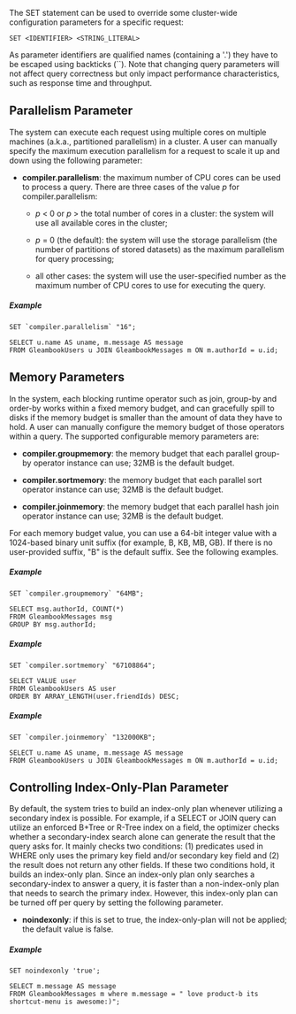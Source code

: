 <!--
 ! Licensed to the Apache Software Foundation (ASF) under one
 ! or more contributor license agreements.  See the NOTICE file
 ! distributed with this work for additional information
 ! regarding copyright ownership.  The ASF licenses this file
 ! to you under the Apache License, Version 2.0 (the
 ! "License"); you may not use this file except in compliance
 ! with the License.  You may obtain a copy of the License at
 !
 !   http://www.apache.org/licenses/LICENSE-2.0
 !
 ! Unless required by applicable law or agreed to in writing,
 ! software distributed under the License is distributed on an
 ! "AS IS" BASIS, WITHOUT WARRANTIES OR CONDITIONS OF ANY
 ! KIND, either express or implied.  See the License for the
 ! specific language governing permissions and limitations
 ! under the License.
 !-->

The SET statement can be used to override some cluster-wide configuration parameters for a specific request:

    SET <IDENTIFIER> <STRING_LITERAL>

As parameter identifiers are qualified names (containing a '.') they have to be escaped using backticks (\`\`).
Note that changing query parameters will not affect query correctness but only impact performance
characteristics, such as response time and throughput.

## <a id="Parallelism_parameter">Parallelism Parameter</a>
The system can execute each request using multiple cores on multiple machines (a.k.a., partitioned parallelism)
in a cluster. A user can manually specify the maximum execution parallelism for a request to scale it up and down
using the following parameter:

*  **compiler.parallelism**: the maximum number of CPU cores can be used to process a query.
There are three cases of the value *p* for compiler.parallelism:

     - *p* \< 0 or *p* \> the total number of cores in a cluster:  the system will use all available cores in the
       cluster;

     - *p* = 0 (the default):  the system will use the storage parallelism (the number of partitions of stored datasets)
       as the maximum parallelism for query processing;

     - all other cases:  the system will use the user-specified number as the maximum number of CPU cores to use for
       executing the query.

##### Example

    SET `compiler.parallelism` "16";

    SELECT u.name AS uname, m.message AS message
    FROM GleambookUsers u JOIN GleambookMessages m ON m.authorId = u.id;

## <a id="Memory_parameters">Memory Parameters</a>
In the system, each blocking runtime operator such as join, group-by and order-by
works within a fixed memory budget, and can gracefully spill to disks if
the memory budget is smaller than the amount of data they have to hold.
A user can manually configure the memory budget of those operators within a query.
The supported configurable memory parameters are:

*  **compiler.groupmemory**: the memory budget that each parallel group-by operator instance can use;
   32MB is the default budget.

*  **compiler.sortmemory**: the memory budget that each parallel sort operator instance can use;
   32MB is the default budget.

*  **compiler.joinmemory**: the memory budget that each parallel hash join operator instance can use;
   32MB is the default budget.

For each memory budget value, you can use a 64-bit integer value
with a 1024-based binary unit suffix (for example, B, KB, MB, GB).
If there is no user-provided suffix, "B" is the default suffix. See the following examples.

##### Example

    SET `compiler.groupmemory` "64MB";

    SELECT msg.authorId, COUNT(*)
    FROM GleambookMessages msg
    GROUP BY msg.authorId;

##### Example

    SET `compiler.sortmemory` "67108864";

    SELECT VALUE user
    FROM GleambookUsers AS user
    ORDER BY ARRAY_LENGTH(user.friendIds) DESC;

##### Example

    SET `compiler.joinmemory` "132000KB";

    SELECT u.name AS uname, m.message AS message
    FROM GleambookUsers u JOIN GleambookMessages m ON m.authorId = u.id;


## <a id="Index_Only">Controlling Index-Only-Plan Parameter</a>
By default, the system tries to build an index-only plan whenever utilizing a secondary index is possible.
For example, if a SELECT or JOIN query can utilize an enforced B+Tree or R-Tree index on a field, the optimizer
checks whether a secondary-index search alone can generate the result that the query asks for. It
mainly checks two conditions: (1) predicates used in WHERE only uses the primary key field and/or secondary key field
and (2) the result does not return any other fields. If these two conditions hold, it builds an index-only plan.
Since an index-only plan only searches a secondary-index to answer a query, it is faster than
a non-index-only plan that needs to search the primary index.
However, this index-only plan can be turned off per query by setting the following parameter.

*  **noindexonly**: if this is set to true, the index-only-plan will not be applied; the default value is false.

##### Example

    SET noindexonly 'true';

    SELECT m.message AS message
    FROM GleambookMessages m where m.message = " love product-b its shortcut-menu is awesome:)";
